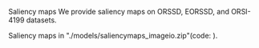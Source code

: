 Saliency maps
We provide saliency maps on ORSSD, EORSSD, and ORSI-4199 datasets.

Saliency maps in "./models/saliencymaps_imageio.zip"(code: ).
